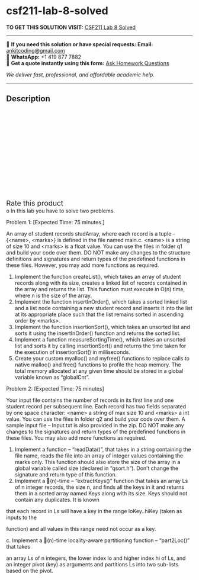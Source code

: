 # csf211-lab-8-solved
**TO GET THIS SOLUTION VISIT:** [CSF211 Lab 8 Solved](https://www.ankitcodinghub.com/product/csf211-lab-8-solved/)


---

📩 **If you need this solution or have special requests:** **Email:** ankitcoding@gmail.com  
📱 **WhatsApp:** +1 419 877 7882  
📄 **Get a quote instantly using this form:** [Ask Homework Questions](https://www.ankitcodinghub.com/services/ask-homework-questions/)

*We deliver fast, professional, and affordable academic help.*

---

<h2>Description</h2>



<div class="kk-star-ratings kksr-auto kksr-align-center kksr-valign-top" data-payload="{&quot;align&quot;:&quot;center&quot;,&quot;id&quot;:&quot;91926&quot;,&quot;slug&quot;:&quot;default&quot;,&quot;valign&quot;:&quot;top&quot;,&quot;ignore&quot;:&quot;&quot;,&quot;reference&quot;:&quot;auto&quot;,&quot;class&quot;:&quot;&quot;,&quot;count&quot;:&quot;0&quot;,&quot;legendonly&quot;:&quot;&quot;,&quot;readonly&quot;:&quot;&quot;,&quot;score&quot;:&quot;0&quot;,&quot;starsonly&quot;:&quot;&quot;,&quot;best&quot;:&quot;5&quot;,&quot;gap&quot;:&quot;4&quot;,&quot;greet&quot;:&quot;Rate this product&quot;,&quot;legend&quot;:&quot;0\/5 - (0 votes)&quot;,&quot;size&quot;:&quot;24&quot;,&quot;title&quot;:&quot;CSF211 Lab 8 Solved&quot;,&quot;width&quot;:&quot;0&quot;,&quot;_legend&quot;:&quot;{score}\/{best} - ({count} {votes})&quot;,&quot;font_factor&quot;:&quot;1.25&quot;}">

<div class="kksr-stars">

<div class="kksr-stars-inactive">
            <div class="kksr-star" data-star="1" style="padding-right: 4px">


<div class="kksr-icon" style="width: 24px; height: 24px;"></div>
        </div>
            <div class="kksr-star" data-star="2" style="padding-right: 4px">


<div class="kksr-icon" style="width: 24px; height: 24px;"></div>
        </div>
            <div class="kksr-star" data-star="3" style="padding-right: 4px">


<div class="kksr-icon" style="width: 24px; height: 24px;"></div>
        </div>
            <div class="kksr-star" data-star="4" style="padding-right: 4px">


<div class="kksr-icon" style="width: 24px; height: 24px;"></div>
        </div>
            <div class="kksr-star" data-star="5" style="padding-right: 4px">


<div class="kksr-icon" style="width: 24px; height: 24px;"></div>
        </div>
    </div>

<div class="kksr-stars-active" style="width: 0px;">
            <div class="kksr-star" style="padding-right: 4px">


<div class="kksr-icon" style="width: 24px; height: 24px;"></div>
        </div>
            <div class="kksr-star" style="padding-right: 4px">


<div class="kksr-icon" style="width: 24px; height: 24px;"></div>
        </div>
            <div class="kksr-star" style="padding-right: 4px">


<div class="kksr-icon" style="width: 24px; height: 24px;"></div>
        </div>
            <div class="kksr-star" style="padding-right: 4px">


<div class="kksr-icon" style="width: 24px; height: 24px;"></div>
        </div>
            <div class="kksr-star" style="padding-right: 4px">


<div class="kksr-icon" style="width: 24px; height: 24px;"></div>
        </div>
    </div>
</div>


<div class="kksr-legend" style="font-size: 19.2px;">
            <span class="kksr-muted">Rate this product</span>
    </div>
    </div>
<div class="page" title="Page 1">
<div class="layoutArea">
<div class="column"></div>
</div>
<div class="layoutArea">
<div class="column">
o In this lab you have to solve two problems.

Problem 1: [Expected Time: 75 minutes.]

An array of student records studArray, where each record is a tuple – {&lt;name&gt;, &lt;marks&gt;} is defined in the file named main.c. &lt;name&gt; is a string of size 10 and &lt;marks&gt; is a float value. You can use the files in folder q1 and build your code over them. DO NOT make any changes to the structure definitions and signatures and return types of the predefined functions in these files. However, you may add more functions as required.

<ol>
<li>Implement the function createList(), which takes an array of student records along with its size, creates a linked list of records contained in the array and returns the list. This function must execute in O(n) time, where n is the size of the array.</li>
<li>Implement the function insertInOrder(), which takes a sorted linked list and a list node containing a new student record and inserts it into the list at its appropriate place such that the list remains sorted in ascending order by &lt;marks&gt;.</li>
<li>Implement the function insertionSort(), which takes an unsorted list and sorts it using the insertInOrder() function and returns the sorted list.</li>
<li>Implement a function measureSortingTime(), which takes an unsorted list and sorts it by calling insertionSort() and returns the time taken for the execution of insertionSort() in milliseconds.</li>
<li>Create your custom myalloc() and myfree() functions to replace calls to native malloc() and free() functions to profile the heap memory. The total memory allocated at any given time should be stored in a global variable known as “globalCnt”.</li>
</ol>
Problem 2: [Expected Time: 75 minutes]

Your input file contains the number of records in its first line and one student record per subsequent line. Each record has two fields separated by one space character: &lt;name&gt; a string of max size 10 and &lt;marks&gt; a int value. You can use the files in folder q2 and build your code over them. A sample input file – Input.txt is also provided in the zip. DO NOT make any changes to the signatures and return types of the predefined functions in these files. You may also add more functions as required.

<ol>
<li>Implement a function – “readData()”, that takes in a string containing the file name, reads the file into an array of integer values containing the marks only. This function should also store the size of the array in a global variable called size (declared in “qsort.h”). Don’t change the signature and return type of this function.</li>
<li>Implement a (n)-time – “extractKeys()” function that takes an array Ls of n integer records, the size n, and finds all the keys in it and returns them in a sorted array named Keys along with its size. Keys should not contain any duplicates. It is known</li>
</ol>
</div>
</div>
</div>
<div class="page" title="Page 2">
<div class="layoutArea">
<div class="column">
that each record in Ls will have a key in the range loKey..hiKey (taken as inputs to the

function) and all values in this range need not occur as a key.

c. Implement a (n)-time locality-aware partitioning function – “part2Loc()” that takes

an array Ls of n integers, the lower index lo and higher index hi of Ls, and an integer pivot (key) as arguments and partitions Ls into two sub-lists based on the pivot.

</div>
</div>
</div>
